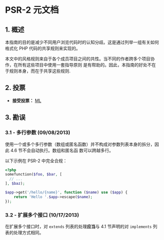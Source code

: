 # PSR-2 元文档

## 1. 概述

本指南的目的是减少不同用户浏览代码时的认知分歧。这是通过列举一组有关如何格式化 PHP 代码的共享规则来实现的。

本文中的风格规则来自于各个成员项目之间的共性。当不同的作者跨多个项目协作，在所有这些项目中使用一套指导原则
是有帮助的。因此，本指南的好处不在于规则本身，而在于共享这些规则.

## 2. 投票

- **接受投票：** [ML](https://groups.google.com/d/msg/php-fig/c-QVvnZdMQ0/TdDMdzKFpdIJ)

## 3. 勘误

### 3.1 - 多行参数 (09/08/2013)

使用一个或多个多行参数（数组或匿名函数）并不构成对参数列表本身的拆分，因此 4.6 节不会自动执行。数组和匿名函
数可以跨越多行。

以下示例在 PSR-2 中完全合规：

~~~php
<?php
somefunction($foo, $bar, [
  // ...
], $baz);

$app->get('/hello/{name}', function ($name) use ($app) {
    return 'Hello '.$app->escape($name);
});
~~~

### 3.2 - 扩展多个接口 (10/17/2013)

在扩展多个接口时，对 `extends` 列表的处理**应当**与 4.1 节声明的对 `implements` 列表的处理方式相同。